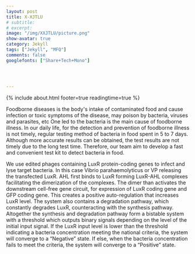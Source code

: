 ```yaml
---
layout: post
title: X-XJTLU
# subtitle:
# excerpt: 
image: "/img/XXJTLU/picture.png"
show-avatar: true
category: Jekyll
tags: ["Jekyll", "MFQ"]
comments: false
googlefonts: ["Share+Tech+Mono"]




---
```


{% include about.html footer=true readingtime=true %}

 

Foodborne diseases is the body's intake of contaminated food and cause infection or toxic symptoms of the disease, may poison by bacteria, viruses and parasites, etc One led to the bacteria is the main cause of foodborne illness. In our daily life, for the detection and prevention of foodborne illness is not timely, regular testing method of bacteria in food spent in 5 to 7 days. Although more accurate results can be obtained, the test results are not timely due to the long test time. Therefore, our team aim to develop a fast and convenient test kit to detect bacteria in food.

 



We use edited phages containing LuxR protein-coding genes to infect and lyse target bacteria. In this case Vibrio parahaemolyticus or VP releasing the transfected LuxR. AHL first binds to LuxR forming LuxR-AHL complexes facilitating the dimerization of the complexes. The dimer than activates the downstream cell-free gene circuit, for expression of LuxR coding gene and GFP coding gene. This creates a positive auto-regulation that increases LuxR level. The system also contains a degradation pathway, which constantly degrades LuxR, counteracting with the synthesis pathway. Altogether the synthesis and degradation pathway form a bistable system with a threshold which outputs binary signals depending on the level of the initial input signal. If the LuxR input level is lower than the threshold indicating a bacteria concentration meeting the national criteria, the system will converge to a “Negative” state. If else, when the bacteria concentration fails to meet the criteria, the system will converge to a “Positive” state.

 



 

 

 